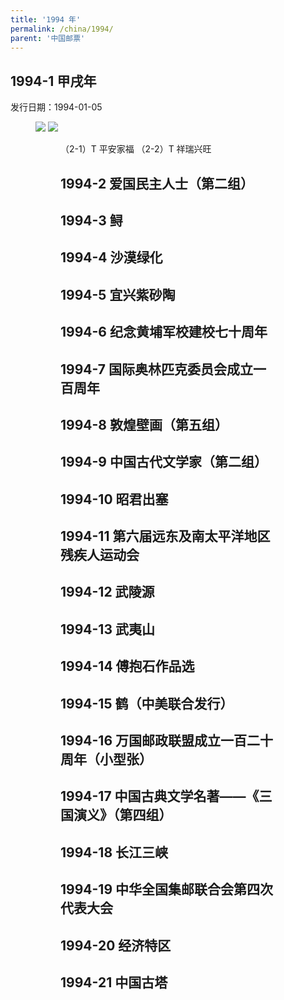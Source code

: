 ```yaml
---
title: '1994 年'
permalink: /china/1994/
parent: '中国邮票'
---
```


## 1994-1 甲戌年

发行日期：1994-01-05

<figure>
         <img src=
 "/stamps/assets/figures/1994-1-1.jpeg" >
         <img src=
 "/stamps/assets/figures/1994-1-2.jpeg" >
<figure>

（2-1）T 平安家福
（2-2）T 祥瑞兴旺

## 1994-2 爱国民主人士（第二组）

## 1994-3 鲟

## 1994-4 沙漠绿化

## 1994-5 宜兴紫砂陶

## 1994-6 纪念黄埔军校建校七十周年

## 1994-7 国际奥林匹克委员会成立一百周年

## 1994-8 敦煌壁画（第五组）

## 1994-9 中国古代文学家（第二组）

## 1994-10 昭君出塞

## 1994-11 第六届远东及南太平洋地区残疾人运动会

## 1994-12 武陵源

## 1994-13 武夷山

## 1994-14 傅抱石作品选

## 1994-15 鹤（中美联合发行）

## 1994-16 万国邮政联盟成立一百二十周年（小型张）

## 1994-17 中国古典文学名著——《三国演义》（第四组）

## 1994-18 长江三峡

## 1994-19 中华全国集邮联合会第四次代表大会

## 1994-20 经济特区

## 1994-21 中国古塔
